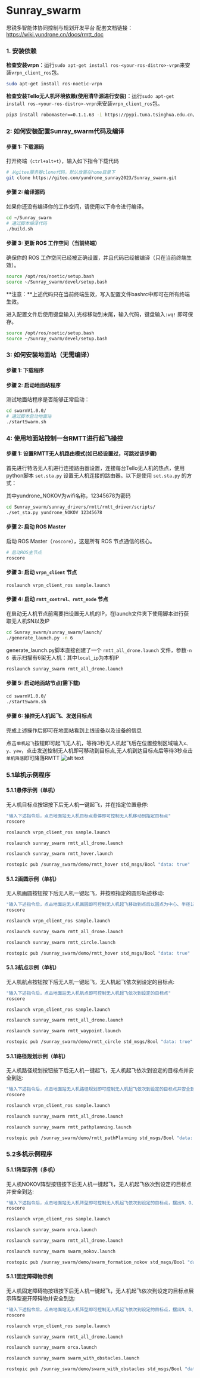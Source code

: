   # Sunray_swarm
  思锐多智能体协同控制与规划开发平台
  配套文档链接：https://wiki.yundrone.cn/docs/rmtt_doc
  ### 1. 安装依赖

  **检查安装vrpn**：运行`sudo apt-get install ros-<your-ros-distro>-vrpn`来安装`vrpn_client_ros`包。

```Bash
sudo apt-get install ros-noetic-vrpn

```


  **检查安装Tello无人机环境依赖(使用清华源进行安装)**：运行`sudo apt-get install ros-<your-ros-distro>-vrpn`来安装`vrpn_client_ros`包。

```Bash
pip3 install robomaster==0.1.1.63 -i https://pypi.tuna.tsinghua.edu.cn/simple
```



###  2: 如何安装配置Sunray_swarm代码及编译

  #### 步骤 1: 下载源码

  打开终端（`ctrl+alt+t`），输入如下指令下载代码

```Bash
# 从gitee服务器clone代码，默认放置在home目录下
git clone https://gitee.com/yundrone_sunray2023/Sunray_swarm.git

```



  #### 步骤 2: 编译源码

  如果你还没有编译你的工作空间，请使用以下命令进行编译。

```Bash
cd ~/Sunray_swarm
# 通过脚本编译代码
./build.sh

```


  

  #### 步骤 3: 更新 ROS 工作空间（当前终端）

  确保你的 ROS 工作空间已经被正确设置，并且代码已经被编译（只在当前终端生效）。

```Bash
source /opt/ros/noetic/setup.bash
source ~/Sunray_swarm/devel/setup.bash

```



  **注意：**上述代码只在当前终端生效，写入配置文件bashrc中即可在所有终端生效。



  进入配置文件后使用键盘输入i,光标移动到末尾，输入代码，键盘输入`:wq!` 即可保存。

```Bash
source /opt/ros/noetic/setup.bash
source ~/Sunray_swarm/devel/setup.bash
```

###  3: 如何安装地面站（无需编译）

  #### 步骤 1: 下载程序

  

  #### 步骤 2: 启动地面站程序

  测试地面站程序是否能够正常启动：

```Bash
cd swarmV1.0.0/
# 通过脚本启动地面站
./startSwarm.sh

```



###  4: 使用地面站控制一台RMTT进行起飞操控

  #### 步骤 1: 设置RMTT无人机路由模式(如已经设置过，可跳过该步骤)

  首先进行特洛无人机进行连接路由器设置，连接每台Tello无人机的热点，使用python脚本 `set.sta.py` 设置无人机连接的路由器。以下是使用 `set.sta.py` 的方式：

  其中yundrone_NOKOV为wifi名称，12345678为密码

```Bash
cd Sunray_swarm/sunray_drivers/rmtt/rmtt_driver/scripts/
./set_sta.py yundrone_NOKOV 12345678


```


  #### 步骤 2: 启动 ROS Master

  启动 ROS Master（`roscore`），这是所有 ROS 节点通信的核心。

  

```Bash
# 启动ROS主节点
roscore

```


  #### 步骤 3: 启动 `vrpn_client` 节点


```text
roslaunch vrpn_client_ros sample.launch
```

  
  #### 步骤 4: 启动 `rmtt_control、rmtt_node` 节点

  在启动无人机节点前需要扫设置无人机的IP，在launch文件夹下使用脚本进行获取无人机SN以及IP

```Bash
cd Sunray_swarm/sunray_swarm/launch/
./generate_launch.py -n 6
```

  generate_launch.py脚本直接创建了一个 `rmtt_all_drone.launch` 文件，参数`-n 6 `表示扫描有6架无人机：其中`local_ip`为本机IP



```Bash
roslaunch sunray_swarm rmtt_all_drone.launch
```



  #### 步骤 5: 启动地面站节点(需下载)


```XML
cd swarmV1.0.0/
./startSwarm.sh

```


  #### 步骤 6: 操控无人机起飞、发送目标点

  完成上述操作后即可在地面站看到上线设备以及设备的信息


  点击`单机起飞`按钮即可起飞无人机，等待3秒无人机起飞后在位置控制区域输入`x、y、yaw`，点击发送控制无人机即可移动到目标点,无人机到达目标点后等待3秒点击`单机降落`即可降落RMTT
![alt text](image.png)


### 5.1单机示例程序

#### 5.1.1悬停示例（单机）

无人机目标点按钮按下后无人机一键起飞，并在指定位置悬停:

```Bash
"输入下述指令后，点击地面站无人机目标点悬停即可控制无人机移动到指定目标点"
roscore

roslaunch vrpn_client_ros sample.launch

roslaunch sunray_swarm rmtt_all_drone.launch

roslaunch sunray_swarm rmtt_hover.launch

rostopic pub /sunray_swarm/demo/rmtt_hover std_msgs/Bool "data: true"

```


#### 5.1.2画圆示例（单机）

无人机画圆按钮按下后无人机一键起飞，并按照指定的圆形轨迹移动:

```Bash
"输入下述指令后，点击地面站无人机画圆即可控制无人机起飞移动到点后以圆点为中心、半径1米、持续20秒中的圆形轨迹"
roscore

roslaunch vrpn_client_ros sample.launch

roslaunch sunray_swarm rmtt_all_drone.launch

roslaunch sunray_swarm rmtt_circle.launch

rostopic pub /sunray_swarm/demo/rmtt_hover std_msgs/Bool "data: true"

```


#### 5.1.3航点示例（单机）

无人机航点按钮按下后无人机一键起飞，无人机起飞依次到设定的目标点:

```Bash
"输入下述指令后，点击地面站无人机航点即可控制无人机起飞依次到设定的目标点"
roscore

roslaunch vrpn_client_ros sample.launch

roslaunch sunray_swarm rmtt_all_drone.launch

roslaunch sunray_swarm rmtt_waypoint.launch

rostopic pub /sunray_swarm/demo/rmtt_circle std_msgs/Bool "data: true" 

```


#### 5.1.1路径规划示例（单机）

无人机路径规划按钮按下后无人机一键起飞，无人机起飞依次到设定的目标点并安全到达:

```Bash
"输入下述指令后，点击地面站无人机路径规划即可控制无人机起飞依次到设定的目标点并安全到达"
roscore

roslaunch vrpn_client_ros sample.launch

roslaunch sunray_swarm rmtt_all_drone.launch

roslaunch sunray_swarm rmtt_pathplanning.launch

rostopic pub /sunray_swarm/demo/rmtt_pathPlanning std_msgs/Bool "data: true"

```


### 5.2多机示例程序

#### 5.1.1阵型示例（多机）

无人机NOKOV阵型按钮按下后无人机一键起飞，无人机起飞依次到设定的目标点并安全到达:

```Bash
"输入下述指令后，点击地面站无人机阵型即可控制无人机起飞依次到设定的目标点，摆出N、O、K、O、V阵型，让后返回起始点"
roscore

roslaunch vrpn_client_ros sample.launch

roslaunch sunray_swarm orca.launch

roslaunch sunray_swarm rmtt_all_drone.launch

roslaunch sunray_swarm swarm_nokov.launch

rostopic pub /sunray_swarm/demo/swarm_formation_nokov std_msgs/Bool "data: false"
```


#### 5.1.1固定障碍物示例

无人机固定障碍物按钮按下后无人机一键起飞，无人机起飞依次到设定的目标点展示阵型避开障碍物并安全到达:

```Bash
"输入下述指令后，点击地面站无人机阵型即可控制无人机起飞依次到设定的目标点，摆出N、O、K、O、V阵型，让后返回起始点，同时避开程序设置障碍物"
roscore

roslaunch vrpn_client_ros sample.launch

roslaunch sunray_swarm rmtt_all_drone.launch

roslaunch sunray_swarm orca.launch

roslaunch sunray_swarm swarm_with_obstacles.launch

rostopic pub /sunray_swarm/demo/swarm_with_obstacles std_msgs/Bool "data: false" 

```


